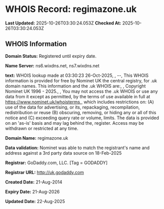 # WHOIS Record: regimazone.uk

**Last Updated:** 2025-10-26T03:30:24.053Z
**Checked At:** 2025-10-26T03:30:24.053Z

## WHOIS Information

**Domain Status:** Registered until expiry date.

**Name Server:** ns6.wixdns.net, ns7.wixdns.net

**text:** WHOIS lookup made at 03:30:23 26-Oct-2025, , --, This WHOIS information is provided for free by Nominet UK the central registry, for .uk domain names. This information and the .uk WHOIS are:, , Copyright Nominet UK 1996 - 2025., , You may not access the .uk WHOIS or use any data from it except as permitted, by the terms of use available in full at https://www.nominet.uk/whoisterms,, which includes restrictions on: (A) use of the data for advertising, or its, repackaging, recompilation, redistribution or reuse (B) obscuring, removing, or hiding any or all of this notice and (C) exceeding query rate or volume, limits. The data is provided on an 'as-is' basis and may lag behind the, register. Access may be withdrawn or restricted at any time.

**Domain Name:** regimazone.uk

**Data validation:** Nominet was able to match the registrant's name and address against a 3rd party data source on 18-Feb-2025

**Registrar:** GoDaddy.com, LLC. [Tag = GODADDY]

**Registrar URL:** http://uk.godaddy.com

**Created Date:** 21-Aug-2014

**Expiry Date:** 21-Aug-2026

**Updated Date:** 22-Aug-2025

